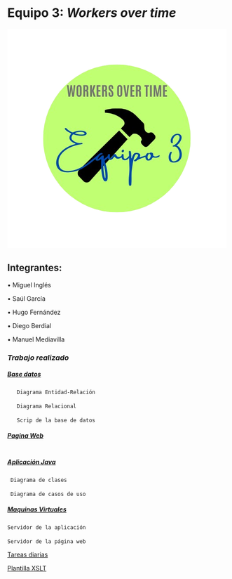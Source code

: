 #  Equipo 3: ***Workers over time*** 

![fotogrupo](https://github.com/MiguelIGP23/DAM1_EQUIPO3_2425/blob/3f5ea1979c010453d8dcf32c20f4847859d476e7/equipo3/Documentos%20generales/Equipo_1-removebg-preview.png)

## Integrantes: 
• Miguel Inglés   

• Saúl García  

• Hugo Fernández 

• Diego Berdial 

• Manuel Mediavilla  

### *Trabajo realizado*

##### *[Base datos](https://github.com/MiguelIGP23/DAM1_EQUIPO3_2425/blob/3b9201ac6d641e2f50e5fa8975bbe9cd21f94942/equipo3/Bases%20de%20Datos/README.md)*
````
   Diagrama Entidad-Relación

   Diagrama Relacional

   Scrip de la base de datos
````
##### *[Pagina Web](https://github.com/MiguelIGP23/DAM1_EQUIPO3_2425/blob/facf78deb56d6d9b239447fd67bcbbc598f7ff2b/equipo3/Lenguaje%20de%20Marcas/README.md)*
````

````
##### *[Aplicación Java](https://github.com/MiguelIGP23/DAM1_EQUIPO3_2425/blob/27b4bc6b6401da3fabda39f5764755096f52c3a5/equipo3/Entornos%20de%20Desarrollo/Readme.md)*
````
 Diagrama de clases

 Diagrama de casos de uso
````
##### *[Maquinas Virtuales](https://github.com/MiguelIGP23/DAM1_EQUIPO3_2425/blob/604387f7c28abd791357ceec6308c64f7b14b402/equipo3/Sistemas%20Inform%C3%A1ticos/README.md)*
````
Servidor de la aplicación

Servidor de la página web
````


[Tareas diarias](https://github.com/MiguelIGP23/DAM1_EQUIPO3_2425/blob/main/equipo3/Documentos%20generales/tareas%20diarias.pdf)


[Plantilla XSLT](https://github.com/MiguelIGP23/DAM1_EQUIPO3_2425/blob/main/equipo3/Lenguaje%20de%20Marcas/plantilla-xslt-rutas.xslt)


